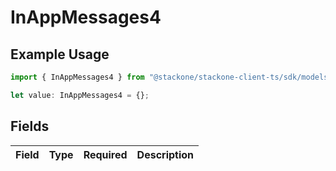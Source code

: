 # InAppMessages4

## Example Usage

```typescript
import { InAppMessages4 } from "@stackone/stackone-client-ts/sdk/models/shared";

let value: InAppMessages4 = {};
```

## Fields

| Field       | Type        | Required    | Description |
| ----------- | ----------- | ----------- | ----------- |